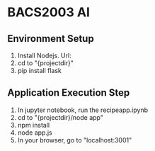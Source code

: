 # BACS2003 AI

## Environment Setup
  1. Install Nodejs. Url:
  2. cd to "{projectdir}"
  3. pip install flask
## Application Execution Step
  1. In jupyter notebook, run the recipeapp.ipynb
  2. cd to "{projectdir}/node app"
  3. npm install
  4. node app.js
  5. In your browser, go to "localhost:3001"
